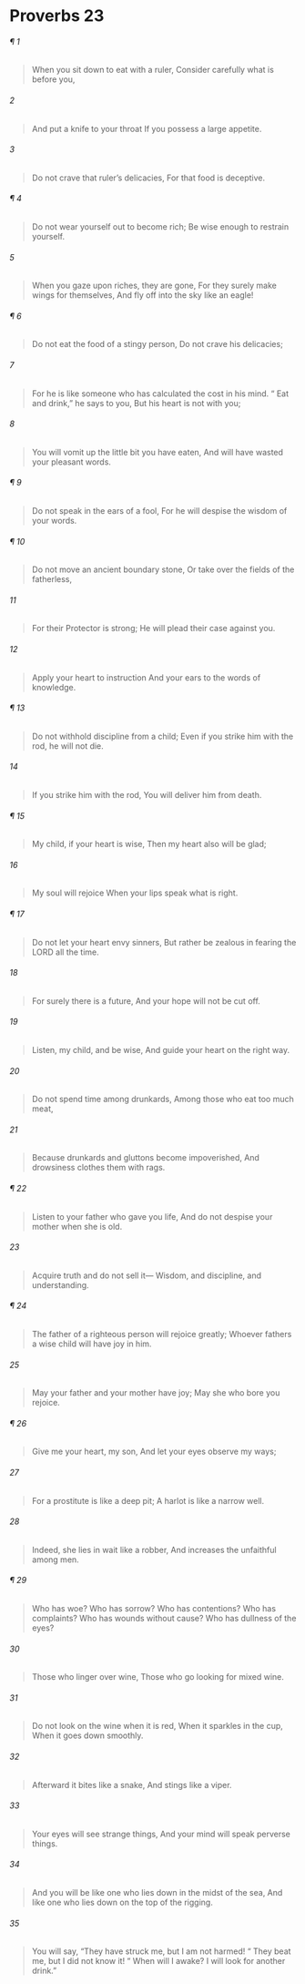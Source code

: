 # Proverbs 23
###### ¶ 1
> When you sit down to eat with a ruler,
> Consider carefully what is before you,
###### 2
> And put a knife to your throat
> If you possess a large appetite.
###### 3
> Do not crave that ruler’s delicacies,
> For that food is deceptive.
###### ¶ 4
> Do not wear yourself out to become rich;
> Be wise enough to restrain yourself.
###### 5
> When you gaze upon riches, they are gone,
> For they surely make wings for themselves,
> And fly off into the sky like an eagle!
###### ¶ 6
> Do not eat the food of a stingy person,
> Do not crave his delicacies;
###### 7
> For he is like someone who has calculated the cost in his mind.
>  “ Eat and drink,” he says to you,
> But his heart is not with you;
###### 8
> You will vomit up the little bit you have eaten,
> And will have wasted your pleasant words.
###### ¶ 9
> Do not speak in the ears of a fool,
> For he will despise the wisdom of your words.
###### ¶ 10
> Do not move an ancient boundary stone,
> Or take over the fields of the fatherless,
###### 11
> For their Protector is strong;
> He will plead their case against you.
###### 12
> Apply your heart to instruction
> And your ears to the words of knowledge.
###### ¶ 13
> Do not withhold discipline from a child;
> Even if you strike him with the rod, he will not die.
###### 14
> If you strike him with the rod,
> You will deliver him from death.
###### ¶ 15
> My child, if your heart is wise,
> Then my heart also will be glad;
###### 16
> My soul will rejoice
> When your lips speak what is right.
###### ¶ 17
> Do not let your heart envy sinners,
> But rather be zealous in fearing the LORD all the time.
###### 18
> For surely there is a future,
> And your hope will not be cut off.
###### 19
> Listen, my child, and be wise,
> And guide your heart on the right way.
###### 20
> Do not spend time among drunkards,
> Among those who eat too much meat,
###### 21
> Because drunkards and gluttons become impoverished,
> And drowsiness clothes them with rags.
###### ¶ 22
> Listen to your father who gave you life,
> And do not despise your mother when she is old.
###### 23
> Acquire truth and do not sell it—
> Wisdom, and discipline, and understanding.
###### ¶ 24
> The father of a righteous person will rejoice greatly;
> Whoever fathers a wise child will have joy in him.
###### 25
> May your father and your mother have joy;
> May she who bore you rejoice.
###### ¶ 26
> Give me your heart, my son,
> And let your eyes observe my ways;
###### 27
> For a prostitute is like a deep pit;
> A harlot is like a narrow well.
###### 28
> Indeed, she lies in wait like a robber,
> And increases the unfaithful among men.
###### ¶ 29
> Who has woe? Who has sorrow?
> Who has contentions? Who has complaints?
> Who has wounds without cause? Who has dullness of the eyes?
###### 30
> Those who linger over wine,
> Those who go looking for mixed wine.
###### 31
> Do not look on the wine when it is red,
> When it sparkles in the cup,
> When it goes down smoothly.
###### 32
> Afterward it bites like a snake,
> And stings like a viper.
###### 33
> Your eyes will see strange things,
> And your mind will speak perverse things.
###### 34
> And you will be like one who lies down in the midst of the sea,
> And like one who lies down on the top of the rigging.
###### 35
> You will say, “They have struck me, but I am not harmed!
>  “ They beat me, but I did not know it!
>  “ When will I awake? I will look for another drink.”
